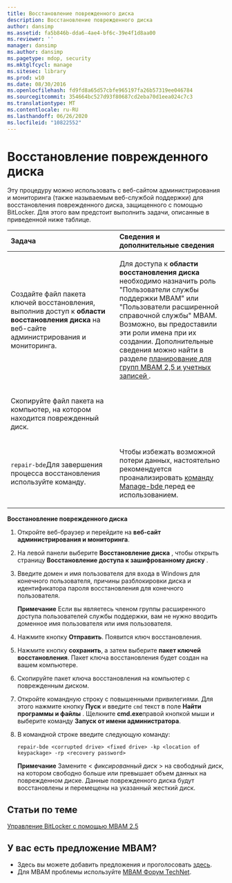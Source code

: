 ```yaml
---
title: Восстановление поврежденного диска
description: Восстановление поврежденного диска
author: dansimp
ms.assetid: fa5b846b-dda6-4ae4-bf6c-39e4f1d8aa00
ms.reviewer: ''
manager: dansimp
ms.author: dansimp
ms.pagetype: mdop, security
ms.mktglfcycl: manage
ms.sitesec: library
ms.prod: w10
ms.date: 08/30/2016
ms.openlocfilehash: fd9fd8a65d57cbfe965197fa26b57319ee046784
ms.sourcegitcommit: 354664bc527d93f80687cd2eba70d1eea024c7c3
ms.translationtype: MT
ms.contentlocale: ru-RU
ms.lasthandoff: 06/26/2020
ms.locfileid: "10822552"
---
```

# Восстановление поврежденного диска


Эту процедуру можно использовать с веб-сайтом администрирования и мониторинга (также называемым веб-службой поддержки) для восстановления поврежденного диска, защищенного с помощью BitLocker. Для этого вам предстоит выполнить задачи, описанные в приведенной ниже таблице.

<table>
<colgroup>
<col width="50%" />
<col width="50%" />
</colgroup>
<thead>
<tr class="header">
<th align="left">Задача</th>
<th align="left">Сведения и дополнительные сведения</th>
</tr>
</thead>
<tbody>
<tr class="odd">
<td align="left"><p>Создайте файл пакета ключей восстановления, выполнив доступ к <strong> области восстановления диска </strong> на веб-сайте администрирования и мониторинга.</p></td>
<td align="left"><p>Для доступа к <strong> области восстановления диска </strong> необходимо назначить роль "Пользователи службы поддержки MBAM" или "Пользователи расширенной справочной службы" MBAM. Возможно, вы предоставили эти роли имена при их создании. Дополнительные сведения можно найти в разделе <a href="planning-for-mbam-25-groups-and-accounts.md#bkmk-helpdesk-roles" data-raw-source="[Planning for MBAM 2.5 Groups and Accounts](planning-for-mbam-25-groups-and-accounts.md#bkmk-helpdesk-roles)"> планирование для групп MBAM 2,5 и учетных записей </a> .</p></td>
</tr>
<tr class="even">
<td align="left"><p>Скопируйте файл пакета на компьютер, на котором находится поврежденный диск.</p></td>
<td align="left"><p></p></td>
</tr>
<tr class="odd">
<td align="left"><p><code>repair-bde</code>Для завершения процесса восстановления используйте команду.</p></td>
<td align="left"><p>Чтобы избежать возможной потери данных, настоятельно рекомендуется проанализировать <a href="https://go.microsoft.com/fwlink/?LinkId=393567" data-raw-source="[Manage-bde](https://go.microsoft.com/fwlink/?LinkId=393567)"> команду Manage-bde </a> перед ее использованием.</p></td>
</tr>
</tbody>
</table>

 

**Восстановление поврежденного диска**

1.  Откройте веб-браузер и перейдите на **веб-сайт администрирования и мониторинга**.

2.  На левой панели выберите **Восстановление диска** , чтобы открыть страницу **Восстановление доступа к зашифрованному диску** .

3.  Введите домен и имя пользователя для входа в Windows для конечного пользователя, причины разблокировки диска и идентификатора пароля восстановления для конечного пользователя.

    **Примечание**  Если вы являетесь членом группы расширенного доступа пользователей службы поддержки, вам не нужно вводить доменное имя пользователя или имя пользователя.

     

4.  Нажмите кнопку **Отправить**. Появится ключ восстановления.

5.  Нажмите кнопку **сохранить**, а затем выберите **пакет ключей восстановления**. Пакет ключа восстановления будет создан на вашем компьютере.

6.  Скопируйте пакет ключа восстановления на компьютер с поврежденным диском.

7.  Откройте командную строку с повышенными привилегиями. Для этого нажмите кнопку **Пуск** и введите `cmd` текст в поле **Найти программы и файлы** . Щелкните **cmd.exe**правой кнопкой мыши и выберите команду **Запуск от имени администратора**.

8.  В командной строке введите следующую команду:

    `repair-bde <corrupted drive> <fixed drive> -kp <location of keypackage> -rp <recovery password>`

    **Примечание**  Замените &lt; *фиксированный диск* &gt; на свободный диск, на котором свободно больше или превышает объем данных на поврежденном диске. Данные поврежденного диска будут восстановлены и перемещены на указанный жесткий диск.

     


## Статьи по теме


[Управление BitLocker с помощью MBAM 2.5](performing-bitlocker-management-with-mbam-25.md)

 
## У вас есть предложение MBAM?
- Здесь вы можете добавить предложения и проголосовать [здесь](http://mbam.uservoice.com/forums/268571-microsoft-bitlocker-administration-and-monitoring). 
- Для MBAM проблемы используйте [MBAM Форум TechNet](https://social.technet.microsoft.com/Forums/home?forum=mdopmbam).
 





